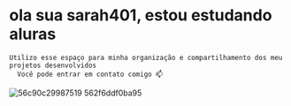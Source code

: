 # ola sua sarah401, estou estudando aluras
    Utilizo esse espaço para minha organização e compartilhamento dos meu projetos desenvolvidos
      Você pode entrar em contato comigo 📫


![56c90c29987519 562f6ddf0ba95](https://github.com/user-attachments/assets/91fa031a-fc08-4951-9cf7-14ebc03da91a)

